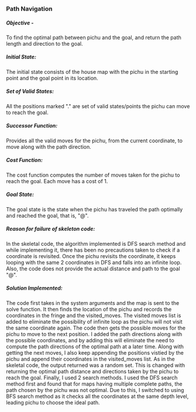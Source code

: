### Path Navigation

##### Objective -
To find the optimal path between pichu and the goal, and return the path length and direction to the goal.

##### Initial State: 
The initial state consists of the house map with the pichu in the starting point and the goal point in its location.

##### Set of Valid States:
All the positions marked "." are set of valid states/points the pichu can move to reach the goal.

##### Successor Function:
Provides all the valid moves for the pichu, from the current coordinate, to move along with the path direction.

##### Cost Function:
The cost function computes the number of moves taken for the pichu to reach the goal. Each move has a cost of 1.

##### Goal State:
The goal state is the state when the pichu has traveled the path optimally and reached the goal, that is, "@".

##### Reason for failure of skeleton code:
In the skeletal code, the algorithm implemented is DFS search method and while implementing it, there has been no precautions taken to check if a coordinate is revisited. Once the pichu revisits the coordinate, it keeps looping with the same 2 coordinates in DFS and falls into an infinite loop.
Also, the code does not provide the actual distance and path to the goal "@".

##### Solution Implemented:
The code first takes in the system arguments and the map is sent to the solve function. It then finds the location of the pichu and records the coordinates in the fringe and the visited_moves. The visited moves list is added to eliminate the possibility of infinite loop as the pichu will not visit the same coordinate again. The code then gets the possible moves for the pichu to move to the next position. I added the path directions along with the possible coordinates, and by adding this will eliminate the need to compute the path directions of the optimal path at a later time. Along with getting the next moves, I also keep appending the positions vistied by the pichu and append their coordinates in the visited_moves list. As in the skeletal code, the output returned was a random set. This is changed with returning the optimal path distance and directions taken by the pichu to reach the goal. Finally, I used 2 search methods. I used the DFS search method first and found that for maps having multiple complete paths, the path chosen by the pichu was not optimal. Due to this, I switched to using BFS search method as it checks all the coordinates at the same depth level, leading pichu to choose the ideal path.
